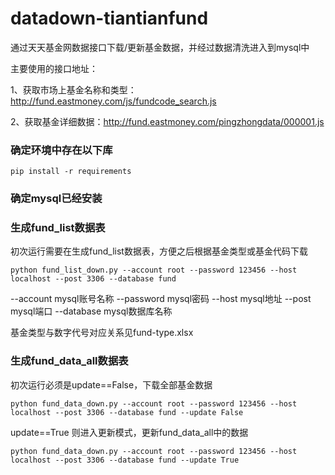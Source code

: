 # datadown-tiantianfund
通过天天基金网数据接口下载/更新基金数据，并经过数据清洗进入到mysql中

主要使用的接口地址：

1、获取市场上基金名称和类型：http://fund.eastmoney.com/js/fundcode_search.js

2、获取基金详细数据：http://fund.eastmoney.com/pingzhongdata/000001.js


### 确定环境中存在以下库
```
pip install -r requirements
```

### 确定mysql已经安装

### 生成fund_list数据表
初次运行需要在生成fund_list数据表，方便之后根据基金类型或基金代码下载
```
python fund_list_down.py --account root --password 123456 --host localhost --post 3306 --database fund
```
--account mysql账号名称  --password mysql密码  --host mysql地址  --post mysql端口  --database mysql数据库名称

基金类型与数字代号对应关系见fund-type.xlsx

### 生成fund_data_all数据表
初次运行必须是update==False，下载全部基金数据
```
python fund_data_down.py --account root --password 123456 --host localhost --post 3306 --database fund --update False
```

update==True 则进入更新模式，更新fund_data_all中的数据
```
python fund_data_down.py --account root --password 123456 --host localhost --post 3306 --database fund --update True
```

